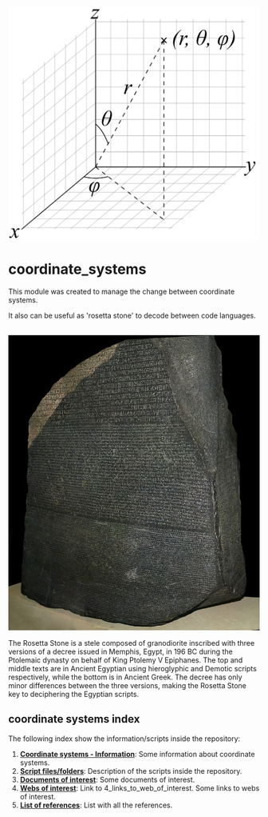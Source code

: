 <img src="./documents/images/3D_Spherical.png" width="600">
<br/>

# **coordinate_systems**
This module was created to manage the change between coordinate systems.

It also can be useful as 'rosetta stone' to decode between code languages.

<br/>
<img src="./documents/images/Rosetta_Stone.jpg" width="600">
<br/>

The Rosetta Stone is a stele composed of granodiorite inscribed with three versions of a decree issued in Memphis, Egypt, in 196 BC during the Ptolemaic dynasty on behalf of King Ptolemy V Epiphanes. The top and middle texts are in Ancient Egyptian using hieroglyphic and Demotic scripts respectively, while the bottom is in Ancient Greek. The decree has only minor differences between the three versions, making the Rosetta Stone key to deciphering the Egyptian scripts.

## **coordinate systems index**

The following index show the information/scripts inside the repository:

1. [**Coordinate systems - Information**](./documents/1_coordinate_systems_information.md): Some information about coordinate systems.
2. [**Script files/folders**](./documents/2_script_files_folders.md): Description of the scripts inside the repository.
3. [**Documents of interest**](./documents/3_documents_of_interest.md): Some documents of interest.
4. [**Webs of interest**](./documents/4_links_to_web_of_interest.md): Link to 4_links_to_web_of_interest. Some links to webs of interest.
5. [**List of references**](./documents/5_list_references.md): List with all the references.